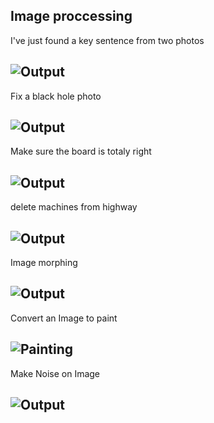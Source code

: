 ## Image proccessing


I've just found a key sentence from two photos 
## ![Output](https://user-images.githubusercontent.com/88204357/140551184-58cf8a11-f102-4917-9de2-f79e01dcd2ff.jpg)


Fix a black hole photo
## ![Output](https://user-images.githubusercontent.com/88204357/140551460-9a08a155-4649-421a-b168-57c1c203fdb4.jpg)


Make sure the board is totaly right
## ![Output](https://user-images.githubusercontent.com/88204357/140551700-facdf623-c0c8-41a6-9946-a397236c7395.jpg)


delete machines from highway 
## ![Output](https://user-images.githubusercontent.com/88204357/140552066-6794e9f9-785a-4b82-a9e7-5f351a09112a.jpg)


Image morphing
## ![Output](https://user-images.githubusercontent.com/88204357/140552240-2e2ef829-a599-49ec-a7dd-523ce9b7637a.jpg)


Convert an Image to paint
## ![Painting](https://user-images.githubusercontent.com/88204357/140552318-dddff779-8ea2-4f39-86ff-61c24e028d0c.jpg)


Make Noise on Image
## ![Output](https://user-images.githubusercontent.com/88204357/140552440-d0deb91b-b430-4cad-93f0-71b24b9f9fd9.jpg)
